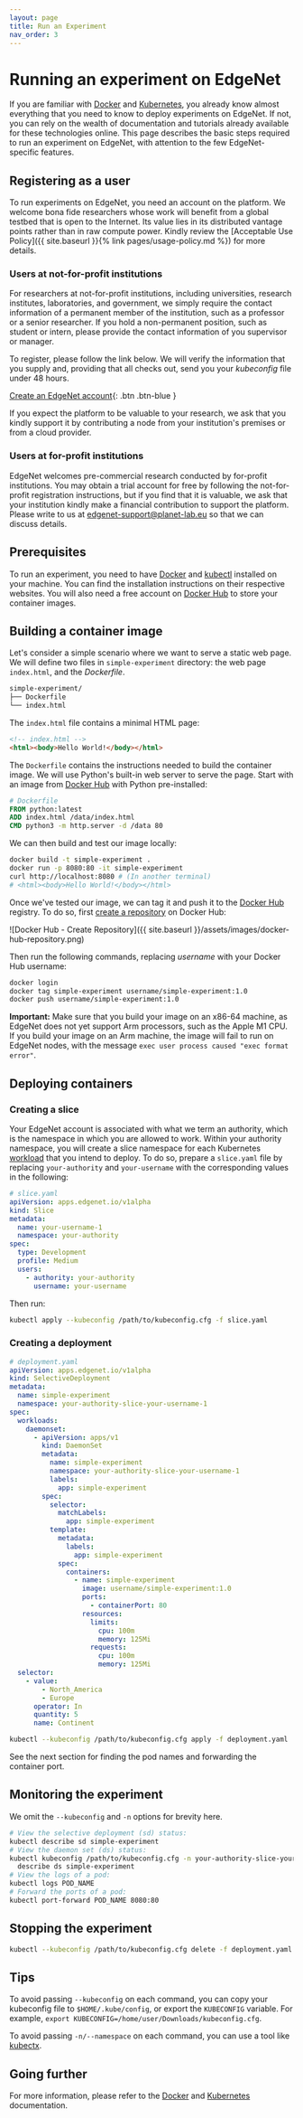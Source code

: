 ```yaml
---
layout: page
title: Run an Experiment
nav_order: 3
---
```


# Running an experiment on EdgeNet

If you are familiar with [Docker](https://www.docker.com/) and [Kubernetes](https://kubernetes.io/),
you already know almost everything that you need to know to deploy experiments on EdgeNet.
If not, you can rely on the wealth of documentation and tutorials already available for these technologies online.
This page describes the basic steps required to run an experiment on EdgeNet, with attention to the few EdgeNet-specific features.

## Registering as a user

To run experiments on EdgeNet, you need an account on the platform.
We welcome bona fide researchers whose work will benefit from a global testbed that is open to the Internet.
Its value lies in its distributed vantage points rather than in raw compute power.
Kindly review the [Acceptable Use Policy]({{ site.baseurl }}{% link pages/usage-policy.md %}) for more details.

### Users at not-for-profit institutions

For researchers at not-for-profit institutions, including universities, research institutes, laboratories, and government,
we simply require the contact information of a permanent member of the institution, such as a professor or a senior researcher.
If you hold a non-permanent position, such as student or intern, please provide the contact information of you supervisor or manager.

To register, please follow the link below.
We will verify the information that you supply and, providing that all checks out, send you your _kubeconfig_ file under 48 hours.

[Create an EdgeNet account](https://console.edge-net.org/signup){: .btn .btn-blue }

If you expect the platform to be valuable to your research, we ask that you kindly support it by contributing a node from your institution's premises or from a cloud provider.

### Users at for-profit institutions

EdgeNet welcomes pre-commercial research conducted by for-profit institutions.
You may obtain a trial account for free by following the not-for-profit registration instructions, but if you find that it is valuable, we ask that your institution kindly make a financial contribution to support the platform.
Please write to us at <edgenet-support@planet-lab.eu> so that we can discuss details.

## Prerequisites

To run an experiment, you need to have [Docker](https://www.docker.com/) and [kubectl](https://kubernetes.io/docs/tasks/tools/install-kubectl/)
installed on your machine.
You can find the installation instructions on their respective websites.
You will also need a free account on [Docker Hub](https://hub.docker.com/) to store your container images.

## Building a container image

Let's consider a simple scenario where we want to serve a static web page.
We will define two files in `simple-experiment` directory: the web page `index.html`, and the _Dockerfile_.

```bash
simple-experiment/
├── Dockerfile
└── index.html
```

The `index.html` file contains a minimal HTML page:
```html
<!-- index.html -->
<html><body>Hello World!</body></html>
```

The `Dockerfile` contains the instructions needed to build the container image.
We will use Python's built-in web server to serve the page.
Start with an image from [Docker Hub](https://hub.docker.com/) with Python pre-installed:
```dockerfile
# Dockerfile
FROM python:latest
ADD index.html /data/index.html
CMD python3 -m http.server -d /data 80
```

We can then build and test our image locally:
```bash
docker build -t simple-experiment .
docker run -p 8080:80 -it simple-experiment
curl http://localhost:8080 # (In another terminal)
# <html><body>Hello World!</body></html>
```

Once we've tested our image, we can tag it and push it to the [Docker Hub](https://hub.docker.com/) registry.
To do so, first [create a repository](https://hub.docker.com/repository/create) on Docker Hub:

![Docker Hub - Create Repository]({{ site.baseurl }}/assets/images/docker-hub-repository.png)

Then run the following commands, replacing _username_ with your Docker Hub username:
```bash
docker login
docker tag simple-experiment username/simple-experiment:1.0
docker push username/simple-experiment:1.0
```

**Important:** Make sure that you build your image on an x86-64 machine, as EdgeNet does not yet support Arm processors, such as the Apple M1 CPU.
If you build your image on an Arm machine, the image will fail to run on EdgeNet nodes, with the message `exec user process caused "exec format error"`.

## Deploying containers

### Creating a slice

Your EdgeNet account is associated with what we term an authority, which is the namespace in which you are allowed to work.
Within your authority namespace, you will create a slice namespace for each Kubernetes [workload](https://kubernetes.io/docs/concepts/workloads/) that you intend to deploy.
To do so, prepare a `slice.yaml` file by replacing `your-authority` and `your-username` with the corresponding values in the following:

```yaml
# slice.yaml
apiVersion: apps.edgenet.io/v1alpha
kind: Slice
metadata:
  name: your-username-1
  namespace: your-authority
spec:
  type: Development
  profile: Medium
  users:
    - authority: your-authority
      username: your-username
```

Then run:
```bash
kubectl apply --kubeconfig /path/to/kubeconfig.cfg -f slice.yaml
```

### Creating a deployment

```yaml
# deployment.yaml
apiVersion: apps.edgenet.io/v1alpha
kind: SelectiveDeployment
metadata:
  name: simple-experiment
  namespace: your-authority-slice-your-username-1
spec:
  workloads:
    daemonset:
      - apiVersion: apps/v1
        kind: DaemonSet
        metadata:
          name: simple-experiment
          namespace: your-authority-slice-your-username-1
          labels:
            app: simple-experiment
        spec:
          selector:
            matchLabels:
              app: simple-experiment
          template:
            metadata:
              labels:
                app: simple-experiment
            spec:
              containers:
                - name: simple-experiment
                  image: username/simple-experiment:1.0
                  ports:
                    - containerPort: 80
                  resources:
                    limits:
                      cpu: 100m
                      memory: 125Mi
                    requests:
                      cpu: 100m
                      memory: 125Mi
  selector:
    - value:
        - North_America
        - Europe
      operator: In
      quantity: 5
      name: Continent
```

```bash
kubectl --kubeconfig /path/to/kubeconfig.cfg apply -f deployment.yaml
```

See the next section for finding the pod names and forwarding the container port.

## Monitoring the experiment

We omit the `--kubeconfig` and `-n` options for brevity here.

```bash
# View the selective deployment (sd) status:
kubectl describe sd simple-experiment 
# View the daemon set (ds) status:
kubectl kubeconfig /path/to/kubeconfig.cfg -n your-authority-slice-your-username-1 \
  describe ds simple-experiment
# View the logs of a pod:
kubectl logs POD_NAME
# Forward the ports of a pod:
kubectl port-forward POD_NAME 8080:80
```

## Stopping the experiment

```bash
kubectl --kubeconfig /path/to/kubeconfig.cfg delete -f deployment.yaml
```

## Tips

To avoid passing `--kubeconfig` on each command, you can copy your kubeconfig file to `$HOME/.kube/config`,
or export the `KUBECONFIG` variable.
For example, `export KUBECONFIG=/home/user/Downloads/kubeconfig.cfg`.

To avoid passing `-n/--namespace` on each command, you can use a tool like [kubectx](https://github.com/ahmetb/kubectx).

## Going further

For more information, please refer to the [Docker](https://docs.docker.com) and [Kubernetes](https://kubernetes.io/docs/concepts/) documentation.
